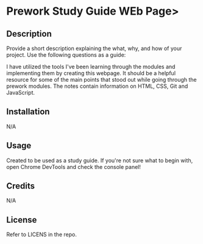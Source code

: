 # Prework Study Guide WEb Page>

## Description

Provide a short description explaining the what, why, and how of your project. Use the following questions as a guide:

I have utilized the tools I've been learning through the modules and implementing them by creating this webpage. It should be a helpful resource for some of the main points that stood out while going through the prework modules. The notes contain information on HTML, CSS, Git and JavaScript.

## Installation

N/A

## Usage

Created to be used as a study guide. If you're not sure what to begin with, open Chrome DevTools and check the console panel!



## Credits

N/A

## License

Refer to LICENS in the repo.
